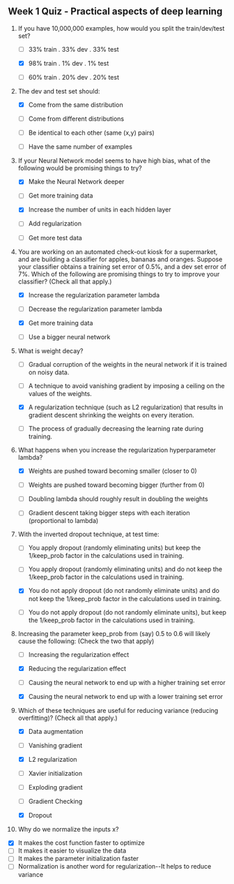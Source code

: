 ## Week 1 Quiz - Practical aspects of deep learning

1. If you have 10,000,000 examples, how would you split the train/dev/test set?

    - [ ] 33% train . 33% dev . 33% test
    - [x] 98% train . 1% dev . 1% test
    - [ ] 60% train . 20% dev . 20% test

    

2. The dev and test set should:

    - [x] Come from the same distribution
    - [ ] Come from different distributions
    - [ ] Be identical to each other (same (x,y) pairs) 
    - [ ] Have the same number of examples

    

3. If your Neural Network model seems to have high bias, what of the following would be promising things to try?

    - [x] Make the Neural Network deeper
    - [ ] Get more training data
    - [x] Increase the number of units in each hidden layer
    - [ ] Add regularization
    - [ ] Get more test data 

    

4. You are working on an automated check-out kiosk for a supermarket, and are building a classifier for apples, bananas and oranges. Suppose your classifier obtains a training set error of 0.5%, and a dev set error of 7%. Which of the following are promising things to try to improve your classifier? (Check all that apply.)

    - [x] Increase the regularization parameter lambda
    - [ ] Decrease the regularization parameter lambda
    - [x] Get more training data
    - [ ] Use a bigger neural network

    

 5. What is weight decay?

    - [ ] Gradual corruption of the weights in the neural network if it is trained on noisy data.
    - [ ] A technique to avoid vanishing gradient by imposing a ceiling on the values of the weights.
    - [x] A regularization technique (such as L2 regularization) that results in gradient descent shrinking the weights on every iteration.
    - [ ] The process of gradually decreasing the learning rate during training. 

    

 6. What happens when you increase the regularization hyperparameter lambda?

    - [x] Weights are pushed toward becoming smaller (closer to 0) 
    - [ ] Weights are pushed toward becoming bigger (further from 0)
    - [ ] Doubling lambda should roughly result in doubling the weights
    - [ ] Gradient descent taking bigger steps with each iteration (proportional to lambda)

    

7. With the inverted dropout technique, at test time:

    - [ ] You apply dropout (randomly eliminating units) but keep the 1/keep_prob factor in the calculations used in training.
    - [ ] You apply dropout (randomly eliminating units) and do not keep the 1/keep_prob factor in the calculations used in training.
    - [x] You do not apply dropout (do not randomly eliminate units) and do not keep the 1/keep_prob factor in the calculations used in training.
    - [ ] You do not apply dropout (do not randomly eliminate units), but keep the 1/keep_prob factor in the calculations used in training.

    

8. Increasing the parameter keep_prob from (say) 0.5 to 0.6 will likely cause the following: (Check the two that apply)

    - [ ] Increasing the regularization effect
    - [x] Reducing the regularization effect
    - [ ] Causing the neural network to end up with a higher training set error
    - [x] Causing the neural network to end up with a lower training set error

    

9. Which of these techniques are useful for reducing variance (reducing overfitting)? (Check all that apply.)

    - [x] Data augmentation
    - [ ] Vanishing gradient
    - [x] L2 regularization
    - [ ] Xavier initialization
    - [ ] Exploding gradient
    - [ ] Gradient Checking
    - [x] Dropout

    

10. Why do we normalize the inputs x?

   - [x] It makes the cost function faster to optimize
   - [ ] It makes it easier to visualize the data
   - [ ] It makes the parameter initialization faster
   - [ ] Normalization is another word for regularization--It helps to reduce variance 